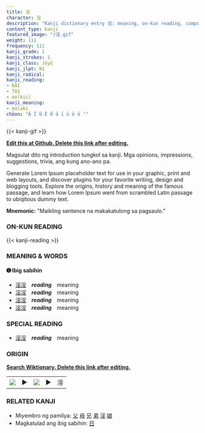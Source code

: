```yaml
---
title: 淫
character: 淫
description: "Kanji dictionary entry 淫: meaning, on-kun reading, compounds, origin, related kanji"
content_type: kanji
featured_image: "/淫.gif"
weight: 111
frequency: 111
kanji_grade: 1
kanji_strokes: 1
kanji_class: Jōyō
kanji_jlpt: N1
kanji_radical: 
kanji_reading: 
- DAI
- TAI
- oo(kii)
kanji_meaning:
- malaki
chōon: "Ā Ī Ū Ē Ō ā ī ū ē ō ’"
---
```

[//]: # (Don't edit the line below. Kanji animated GIF code is automatically generated.)
{{< kanji-gif >}}

[//]: # (Edit below this line.)

**[Edit this at Github. Delete this link after editing.](https://github.com/tim0g/tim/tree/main/content/kanji/淫/index.md)**

Magsulat dito ng introduction tungkol sa kanji. Mga opinions, impressions, suggestions, trivia, ang kung ano-ano pa.

Generate Lorem Ipsum placeholder text for use in your graphic, print and web layouts, and discover plugins for your favorite writing, design and blogging tools. Explore the origins, history and meaning of the famous passage, and learn how Lorem Ipsum went from scrambled Latin passage to ubiqitous dummy text.
 
**Mnemonic:** "Maikling sentence na makakatulong sa pagsaulo."

### ON-KUN READING

[//]: # (Don't edit the line below. ON-KUN READING code is automatically generated.)
{{< kanji-reading >}}

### MEANING & WORDS

#### ➊ **Ibig sabihin**
  - [淫](../淫)[淫](../淫)　***reading***　meaning
  - [淫](../淫)[淫](../淫)　***reading***　meaning
  - [淫](../淫)[淫](../淫)　***reading***　meaning
  - [淫](../淫)[淫](../淫)　***reading***　meaning

### SPECIAL READING
  - [淫](../淫)[淫](../淫)　***reading***　meaning

### ORIGIN

**[Search Wiktionary. Delete this link after editing.](https://wiktionary.org/wiki/淫)**
<table class="kanji-table"><tr><td>
<img src="60px-淫-bronze.svg.png">
</td><td>▶</td><td>
<img src="60px-淫-oracle.svg.png">
</td><td>▶</td>
<td class="kanji-origin">淫</td>
</tr></table>

### RELATED KANJI
- Miyembro ng pamilya: [父](../父) [母](../母) [兄](../兄) [弟](../弟) [淫](../淫) [娘](../娘)
- Magkatulad ang ibig sabihin: [日](../日)
